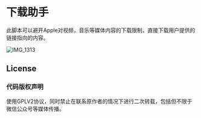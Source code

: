 

# 下载助手

此脚本可以避开Apple对视频，音乐等媒体内容的下载限制，直接下载用户提供的链接指向的内容。

![IMG_1313](http://ww3.sinaimg.cn/large/006tNc79ly1g4vqutpp4zj30u01szn6o.jpg)

## License

### 代码版权声明

使用GPLV2协议，同时禁止在联系原作者的情况下进行二次转载，包括但不限于微信公众号等媒体传播。